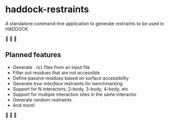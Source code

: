 # haddock-restraints

A standalone command-line application to generate restraints to be used in HADDOCK.

🚧 🚧 🚧 

## Planned features

- Generate `.tbl` files from an input file 
- Filter out residues that are not accessible
- Define passive residues based on surface accessibility
- Generate _true-interface_ restraints for benchmarking
- Support for N interactors; 2-body, 3-body, 4-body, etc
- Support for multiple interaction sites in the same interactor
- Generate random-restraints
- And more!

🚧 🚧 🚧 
